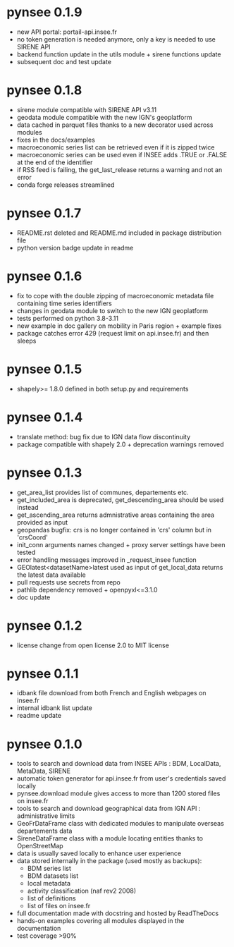 
# pynsee 0.1.9
* new API portal: portail-api.insee.fr
* no token generation is needed anymore, only a key is needed to use SIRENE API
* backend function update in the utils module + sirene functions update
* subsequent doc and test update

# pynsee 0.1.8

* sirene module compatible with SIRENE API v3.11
* geodata module compatible with the new IGN's geoplatform
* data cached in parquet files thanks to a new decorator used across modules
* fixes in the docs/examples
* macroeconomic series list can be retrieved even if it is zipped twice
* macroeconomic series can be used even if INSEE adds .TRUE or .FALSE at the end of the identifier
* if RSS feed is failing, the get_last_release returns a warning and not an error
* conda forge releases streamlined

# pynsee 0.1.7

* README.rst deleted and README.md included in package distribution file
* python version badge update in readme

# pynsee 0.1.6

* fix to cope with the double zipping of macroeconomic metadata file containing time series identifiers
* changes in geodata module to switch to the new IGN geoplatform
* tests performed on python 3.8-3.11
* new example in doc gallery on mobility in Paris region + example fixes
* package catches error 429 (request limit on api.insee.fr) and then sleeps

# pynsee 0.1.5

* shapely>= 1.8.0 defined in both setup.py and requirements

# pynsee 0.1.4

* translate method: bug fix due to IGN data flow discontinuity
* package compatible with shapely 2.0 + deprecation warnings removed

# pynsee 0.1.3

* get_area_list provides list of communes, departements etc.
* get_included_area is deprecated, get_descending_area should be used instead
* get_ascending_area returns admnistrative areas containing the area provided as input
* geopandas bugfix: crs is no longer contained in 'crs' column but in 'crsCoord'
* init_conn arguments names changed + proxy server settings have been tested
* error handling messages improved in _request_insee function
* GEOlatest\<datasetName\>latest used as input of get_local_data returns the latest data available
* pull requests use secrets from repo
* pathlib dependency removed + openpyxl<=3.1.0
* doc update

# pynsee 0.1.2

* license change from open license 2.0 to MIT license

# pynsee 0.1.1

* idbank file download from both French and English webpages on insee.fr
* internal idbank list update
* readme update

# pynsee 0.1.0

* tools to search and download data from INSEE APIs : BDM, LocalData, MetaData, SIRENE
* automatic token generator for api.insee.fr from user's credentials saved locally
* pynsee.download module gives access to more than 1200 stored files on insee.fr
* tools to search and download geographical data from IGN API : administrative limits
* GeoFrDataFrame class with dedicated modules to manipulate overseas departements data
* SireneDataFrame class with a module locating entities thanks to OpenStreetMap
* data is usually saved locally to enhance user experience
* data stored internally in the package (used mostly as backups):
    * BDM series list
    * BDM datasets list
    * local metadata
    * activity classification (naf rev2 2008)
    * list of definitions
    * list of files on insee.fr
* full documentation made with docstring and hosted by ReadTheDocs
* hands-on examples covering all modules displayed in the documentation
* test coverage >90%
